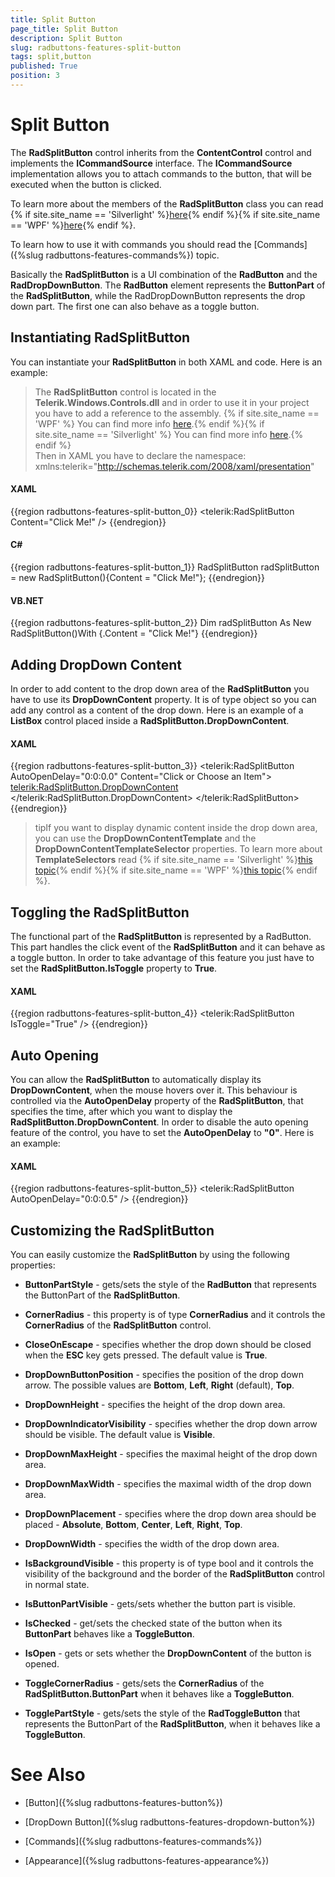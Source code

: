 ```yaml
---
title: Split Button
page_title: Split Button
description: Split Button
slug: radbuttons-features-split-button
tags: split,button
published: True
position: 3
---
```


# Split Button



The __RadSplitButton__ control inherits from the __ContentControl__ control and implements the __ICommandSource__ interface. The __ICommandSource__ implementation allows you to attach commands to the button, that will be executed when the button is clicked.
	  

To learn more about the members of the __RadSplitButton__ class you can read {% if site.site_name == 'Silverlight' %}[here](http://www.telerik.com/help/silverlight/allmembers_t_telerik_windows_controls_radsplitbutton.html){% endif %}{% if site.site_name == 'WPF' %}[here](http://www.telerik.com/help/wpf/allmembers_t_telerik_windows_controls_radsplitbutton.html){% endif %}.

To learn how to use it with commands you should read the [Commands]({%slug radbuttons-features-commands%}) topic.
	  

Basically the __RadSplitButton__ is a UI combination of the __RadButton__ and the __RadDropDownButton__. The __RadButton__ element represents the __ButtonPart__ of the __RadSplitButton__, while the RadDropDownButton represents the drop down part. The first one can also behave as a toggle button.
	  

## Instantiating RadSplitButton

You can instantiate your __RadSplitButton__ in both XAML and code. Here is an example:
		

>The __RadSplitButton__ control is located in the __Telerik.Windows.Controls.dll__ and in order to use it in your project you have to add a reference to the assembly. {% if site.site_name == 'WPF' %} You can find more info [here](http://www.telerik.com/help/wpf/installation-installing-controls-dependencies-wpf.html).{% endif %}{% if site.site_name == 'Silverlight' %} You can find more info [here](http://www.telerik.com/help/silverlight/installation-installing-controls-dependencies.html).{% endif %} <br/> Then in XAML you have to declare the namespace: xmlns:telerik="http://schemas.telerik.com/2008/xaml/presentation"

#### __XAML__

{{region radbuttons-features-split-button_0}}
	<telerik:RadSplitButton Content="Click Me!" />
	{{endregion}}



#### __C#__

{{region radbuttons-features-split-button_1}}
	RadSplitButton radSplitButton = new RadSplitButton(){Content = "Click Me!"};
	{{endregion}}



#### __VB.NET__

{{region radbuttons-features-split-button_2}}
	Dim radSplitButton As New RadSplitButton()With {.Content = "Click Me!"}
	{{endregion}}



## Adding DropDown Content

In order to add content to the drop down area of the __RadSplitButton__ you have to use its __DropDownContent__ property. It is of type object so you can add any control as a content of the drop down. Here is an example of a __ListBox__ control placed inside a __RadSplitButton.DropDownContent__.
		

#### __XAML__

{{region radbuttons-features-split-button_3}}
	<telerik:RadSplitButton AutoOpenDelay="0:0:0.0"
	                        Content="Click or Choose an Item">
	    <telerik:RadSplitButton.DropDownContent>
	        <ListBox>
	            <ListBoxItem Content="Item 1" />
	            <ListBoxItem Content="Item 2" />
	            <ListBoxItem Content="Item 3" />
	        </ListBox>
	    </telerik:RadSplitButton.DropDownContent>
	</telerik:RadSplitButton>
	{{endregion}}



>tipIf you want to display dynamic content inside the drop down area, you can use the __DropDownContentTemplate__ and the __DropDownContentTemplateSelector__ properties. To learn more about __TemplateSelectors__ read {% if site.site_name == 'Silverlight' %}[this topic](http://www.telerik.com/help/silverlight/common-data-binding-template-selectors.html){% endif %}{% if site.site_name == 'WPF' %}[this topic](http://www.telerik.com/help/wpf/common-data-binding-template-selectors.html){% endif %}.
		  

## Toggling the RadSplitButton

The functional part of the __RadSplitButton__ is represented by a RadButton. This part handles the click event of the __RadSplitButton__ and it can behave as a toggle button. In order to take advantage of this feature you just have to set the __RadSplitButton.IsToggle__ property to __True__.
		

#### __XAML__

{{region radbuttons-features-split-button_4}}
	<telerik:RadSplitButton IsToggle="True" />
	{{endregion}}



## Auto Opening

You can allow the __RadSplitButton__ to automatically display its __DropDownContent__, when the mouse hovers over it. This behaviour is controlled via the __AutoOpenDelay__ property of the __RadSplitButton__, that specifies the time, after which you want to display the __RadSplitButton.DropDownContent__. In order to disable the auto opening feature of the control, you have to set the __AutoOpenDelay__ to __"0"__. Here is an example:
		

#### __XAML__

{{region radbuttons-features-split-button_5}}
	<telerik:RadSplitButton AutoOpenDelay="0:0:0.5" />
	{{endregion}}



## Customizing the RadSplitButton

You can easily customize the __RadSplitButton__ by using the following properties:
		

* __ButtonPartStyle__ - gets/sets the style of the __RadButton__ that represents the ButtonPart of the __RadSplitButton__.

* __CornerRadius__ - this property is of type __CornerRadius__ and it controls the __CornerRadius__ of the __RadSplitButton__ control.

* __CloseOnEscape__ - specifies whether the drop down should be closed when the __ESC__ key gets pressed. The default value is __True__.

* __DropDownButtonPosition__ - specifies the position of the drop down arrow. The possible values are __Bottom__, __Left__, __Right__ (default), __Top__.

* __DropDownHeight__ - specifies the height of the drop down area.

* __DropDownIndicatorVisibility__ - specifies whether the drop down arrow should be visible. The default value is __Visible__.

* __DropDownMaxHeight__ - specifies the maximal height of the drop down area.

* __DropDownMaxWidth__ - specifies the maximal width of the drop down area.

* __DropDownPlacement__ - specifies where the drop down area should be placed - __Absolute__, __Bottom__, __Center__, __Left__, __Right__, __Top__.

* __DropDownWidth__ - specifies the width of the drop down area.

* __IsBackgroundVisible__ - this property is of type bool and it controls the visibility of the background and the border of the __RadSplitButton__ control in normal state.

* __IsButtonPartVisible__ - gets/sets whether the button part is visible.

* __IsChecked__ - get/sets the checked state of the button when its __ButtonPart__ behaves like a __ToggleButton__.

* __IsOpen__ - gets or sets whether the __DropDownContent__ of the button is opened.

* __ToggleCornerRadius__ - gets/sets the __CornerRadius__ of the __RadSplitButton.ButtonPart__ when it behaves like a __ToggleButton__.

* __TogglePartStyle__ - gets/sets the style of the __RadToggleButton__ that represents the ButtonPart of the __RadSplitButton__, when it behaves like a __ToggleButton__.

# See Also

 * [Button]({%slug radbuttons-features-button%})

 * [DropDown Button]({%slug radbuttons-features-dropdown-button%})

 * [Commands]({%slug radbuttons-features-commands%})

 * [Appearance]({%slug radbuttons-features-appearance%})
